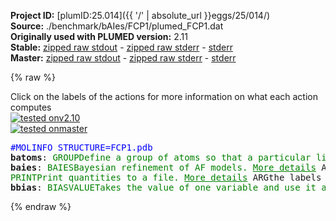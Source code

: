 **Project ID:** [plumID:25.014]({{ '/' | absolute_url }}eggs/25/014/)  
**Source:** ./benchmark/bAIes/FCP1/plumed_FCP1.dat  
**Originally used with PLUMED version:** 2.11  
**Stable:** [zipped raw stdout](plumed_FCP1.dat.plumed.stdout.txt.zip) - [zipped raw stderr](plumed_FCP1.dat.plumed.stderr.txt.zip) - [stderr](plumed_FCP1.dat.plumed.stderr)  
**Master:** [zipped raw stdout](plumed_FCP1.dat.plumed_master.stdout.txt.zip) - [zipped raw stderr](plumed_FCP1.dat.plumed_master.stderr.txt.zip) - [stderr](plumed_FCP1.dat.plumed_master.stderr)  

{% raw %}
<div class="plumedpreheader">
<div class="headerInfo" id="value_details_data/./benchmark/bAIes/FCP1/plumed_FCP1.dat"> Click on the labels of the actions for more information on what each action computes </div>
<div class="containerBadge">
<div class="headerBadge"><a href="plumed_FCP1.dat.plumed.stderr"><img src="https://img.shields.io/badge/v2.10-failed-red.svg" alt="tested onv2.10" /></a></div>
<div class="headerBadge"><a href="plumed_FCP1.dat.plumed_master.stderr"><img src="https://img.shields.io/badge/master-passing-green.svg" alt="tested onmaster" /></a></div>
</div>
</div>
<pre class="plumedlisting">
<span style="color:blue" class="comment">#MOLINFO STRUCTURE=FCP1.pdb</span>
<b name="data/./benchmark/bAIes/FCP1/plumed_FCP1.datbatoms" onclick='showPath("data/./benchmark/bAIes/FCP1/plumed_FCP1.dat","data/./benchmark/bAIes/FCP1/plumed_FCP1.datbatoms","data/./benchmark/bAIes/FCP1/plumed_FCP1.datbatoms","brown")'>batoms</b>: <span class="plumedtooltip" style="color:green">GROUP<span class="right">Define a group of atoms so that a particular list of atoms can be referenced with a single label in definitions of CVs or virtual atoms. <a href="https://www.plumed.org/doc-master/user-doc/html/GROUP" style="color:green">More details</a><i></i></span></span> <span class="plumedtooltip">NDX_FILE<span class="right">the name of index file (gromacs syntax)<i></i></span></span>=atom_list_matrix.ndx <span class="plumedtooltip">NDX_GROUP<span class="right">the name of the group to be imported (gromacs syntax) - first group found is used by default<i></i></span></span>=batoms
<span style="display:none;" id="data/./benchmark/bAIes/FCP1/plumed_FCP1.datbatoms">The GROUP action with label <b>batoms</b> calculates something</span><b name="data/./benchmark/bAIes/FCP1/plumed_FCP1.datbaies" onclick='showPath("data/./benchmark/bAIes/FCP1/plumed_FCP1.dat","data/./benchmark/bAIes/FCP1/plumed_FCP1.datbaies","data/./benchmark/bAIes/FCP1/plumed_FCP1.datbaies","brown")'>baies</b>: <span class="plumedtooltip" style="color:green">BAIES<span class="right">Bayesian refinement of AF models. <a href="https://www.plumed.org/doc-master/user-doc/html/BAIES" style="color:green">More details</a><i></i></span></span> <span class="plumedtooltip">ATOMS<span class="right">atoms used in the calculation of bAIes energy<i></i></span></span>=<b name="data/./benchmark/bAIes/FCP1/plumed_FCP1.datbatoms">batoms</b> <span class="plumedtooltip">DATA_FILE<span class="right">file with AF2 fit parameters<i></i></span></span>=baies_gauss_matrix.dat <span class="plumedtooltip">PRIOR<span class="right">type of prior to use (NONE, JEFFREYS, CAUCHY<i></i></span></span>=JEFFREYS <span class="plumedtooltip">TEMP<span class="right">temperature in kBt units<i></i></span></span>=2.478541306
<span style="display:none;" id="data/./benchmark/bAIes/FCP1/plumed_FCP1.datbaies">The BAIES action with label <b>baies</b> calculates the following quantities:<table  align="center" frame="void" width="95%" cellpadding="5%"><tr><td width="5%"><b> Quantity </b>  </td><td><b> Description </b> </td></tr><tr><td width="5%">baies.ene</td><td>Bayesian bAIes energy</td></tr></table></span><span class="plumedtooltip" style="color:green">PRINT<span class="right">Print quantities to a file. <a href="https://www.plumed.org/doc-master/user-doc/html/PRINT" style="color:green">More details</a><i></i></span></span> <span class="plumedtooltip">ARG<span class="right">the labels of the values that you would like to print to the file<i></i></span></span>=<b name="data/./benchmark/bAIes/FCP1/plumed_FCP1.datbaies">baies.ene</b> <span class="plumedtooltip">FILE<span class="right">the name of the file on which to output these quantities<i></i></span></span>=COLVAR <span class="plumedtooltip">STRIDE<span class="right"> the frequency with which the quantities of interest should be output<i></i></span></span>=500
<span style="display:none;" id="data/./benchmark/bAIes/FCP1/plumed_FCP1.dat">The PRINT action with label <b></b> calculates something</span><b name="data/./benchmark/bAIes/FCP1/plumed_FCP1.datbbias" onclick='showPath("data/./benchmark/bAIes/FCP1/plumed_FCP1.dat","data/./benchmark/bAIes/FCP1/plumed_FCP1.datbbias","data/./benchmark/bAIes/FCP1/plumed_FCP1.datbbias","brown")'>bbias</b>: <span class="plumedtooltip" style="color:green">BIASVALUE<span class="right">Takes the value of one variable and use it as a bias <a href="https://www.plumed.org/doc-master/user-doc/html/BIASVALUE" style="color:green">More details</a><i></i></span></span> <span class="plumedtooltip">ARG<span class="right">the labels of the scalar/vector arguments whose values will be used as a bias on the system<i></i></span></span>=<b name="data/./benchmark/bAIes/FCP1/plumed_FCP1.datbaies">baies.ene</b> <span class="plumedtooltip">STRIDE<span class="right">the frequency with which the forces due to the bias should be calculated<i></i></span></span>=2
<span style="display:none;" id="data/./benchmark/bAIes/FCP1/plumed_FCP1.datbbias">The BIASVALUE action with label <b>bbias</b> calculates the following quantities:<table  align="center" frame="void" width="95%" cellpadding="5%"><tr><td width="5%"><b> Quantity </b>  </td><td><b> Description </b> </td></tr><tr><td width="5%">bbias.bias</td><td>the instantaneous value of the bias potential</td></tr><tr><td width="5%">bbias._bias</td><td>one or multiple instances of this quantity can be referenced elsewhere in the input file</td></tr></table></span></pre>
{% endraw %}
